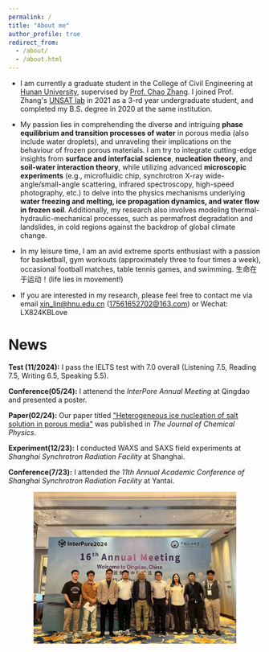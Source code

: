 ```yaml
---
permalink: /
title: "About me"
author_profile: true
redirect_from: 
  - /about/
  - /about.html
---
```


* I am currently a graduate student in the College of Civil Engineering at [Hunan University](https://www-en.hnu.edu.cn/), supervised by [Prof. Chao Zhang](https://www.researchgate.net/profile/Chao-Zhang-43). I joined Prof. Zhang's [UNSAT lab](https://chaozhanghnu.github.io) in 2021 as a 3-rd year undergraduate student, and completed my B.S. degree in 2020 at the same institution.

* My passion lies in comprehending the diverse and intriguing **phase equilibrium and transition processes of water** in porous media (also include water droplets), and unraveling their implications on the behaviour of frozen porous materials. I am try to integrate cutting-edge insights from **surface and interfacial science**, **nucleation theory**, and **soil-water interaction theory**, while utilizing advanced **microscopic experiments** (e.g., microfluidic chip, synchrotron X-ray wide-angle/small-angle scattering, infrared spectroscopy, high-speed photography, etc.) to delve into the physics mechanisms underlying **water freezing and melting, ice propagation dynamics, and water flow in frozen soil**. Additionally, my research also involves modeling thermal-hydraulic-mechanical processes, such as permafrost degradation and landslides, in cold regions against the backdrop of global climate change.
  
* In my leisure time, I am an avid extreme sports enthusiast with a passion for basketball, gym workouts (approximately three to four times a week), occasional football matches, table tennis games, and swimming. 生命在于运动！(life lies in movement!)
  
* If you are interested in my research, please feel free to contact me via email [xin_lin@hnu.edu.cn](mailto:xin_lin@hnu.edu.cn) ([17561652702@163.com](mailto:17561652702@163.com)) or Wechat: LX824KBLove
  

News
======
**Test (11/2024):** I pass the IELTS test with 7.0 overall (Listening 7.5, Reading 7.5, Writing 6.5, Speaking 5.5).

**Conference(05/24):** I attenend the _InterPore Annual Meeting_ at Qingdao and presented a poster.

**Paper(02/24):** Our paper titled ["Heterogeneous ice nucleation of salt solution in porous media"](https://doi.org/10.1063/5.0190862) was published in _The Journal of Chemical Physics_.

**Experiment(12/23):** I conducted WAXS and SAXS field experiments at _Shanghai Synchrotron Radiation Facility_ at Shanghai.

**Conference(7/23):** I attended _the 11th Annual Academic Conference of Shanghai Synchrotron Radiation Facility_ at Yantai.




<div class="gallery-container">
  <button onclick="prevImage()" class="gallery-button gallery-button-prev"></button>
  <img id="gallery-image" src="../images/1.jpg" alt="Photo 1" style="max-width: 80%; height: auto;" />
  <button onclick="nextImage()" class="gallery-button gallery-button-next"></button>
</div>

<style>
  .gallery-container {
    display: flex;
    justify-content: center;
    align-items: center;
    gap: 5px;
    position: relative;
  }

  .gallery-button {
    width: 50px;
    height: 50px;
    border: none;
    background-color: rgba(255, 255, 255, 0.3); 
    border-radius: 50%; 
    cursor: pointer;
    transition: background-color 0.3s ease;
    display: flex;
    justify-content: center;
    align-items: center;
  }

  .gallery-button:hover {
    background-color: rgba(255, 255, 255, 0.5); 
  }

  .gallery-button-prev {
    background: transparent url('../images/3.jpg') no-repeat center;
    background-size: 20px 20px;
  }

  .gallery-button-next {
    background: transparent url('../images/4.jpg') no-repeat center;
    background-size: 20px 20px;
  }
</style>

<script>
  const images = [
    "../images/1.jpg",
    "../images/3.jpg",
    "../images/4.jpg"
  ];

  let currentIndex = 0;

  function showImage(index) {
    const imgElement = document.getElementById('gallery-image');
    imgElement.src = images[index];
    imgElement.alt = `Photo ${index + 1}`;
  }

  function nextImage() {
    currentIndex = (currentIndex + 1) % images.length;
    showImage(currentIndex);
  }

  function prevImage() {
    currentIndex = (currentIndex - 1 + images.length) % images.length;
    showImage(currentIndex);
  }
</script>

